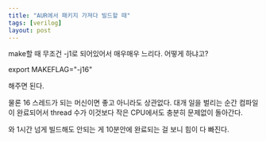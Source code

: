 ```yaml
---
title: "AUR에서 패키지 가져다 빌드할 때"
tags: [verilog]
layout: post
---
```


make할 때 무조건 -j1로 되어있어서 매우매우 느리다. 어떻게 하냐고?

export MAKEFLAG="-j16"

해주면 된다.

물론 16 스레드가 되는 머신이면 좋고 아니라도 상관없다. 대개 일을 벌리는 순간 컴파일이 완료되어서 thread 수가 이것보다 작은 CPU에서도 충분히 문제없이 돌아간다.

와 1시간 넘게 빌드해도 안되는 게 10분안에 완료되는 걸 보니 힘이 다 빠진다.
